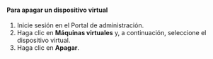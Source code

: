#### Para apagar un dispositivo virtual
1. Inicie sesión en el Portal de administración.
2. Haga clic en **Máquinas virtuales** y, a continuación, seleccione el dispositivo virtual.
3. Haga clic en **Apagar**.

<!---HONumber=AcomDC_1217_2015-->